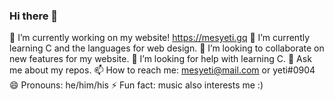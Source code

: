 ### Hi there 👋
<!--
**MESYETI/MESYETI** is a ✨ _special_ ✨ repository because its `README.md` (this file) appears on your GitHub profile.
-->


🔭 I’m currently working on my website! https://mesyeti.gq
🌱 I’m currently learning C and the languages for web design. 
👯 I’m looking to collaborate on new features for my website. 
🤔 I’m looking for help with learning C. 
💬 Ask me about my repos. 
📫 How to reach me: mesyeti@mail.com or yeti#0904
😄 Pronouns: he/him/his
⚡ Fun fact: music also interests me :) 

